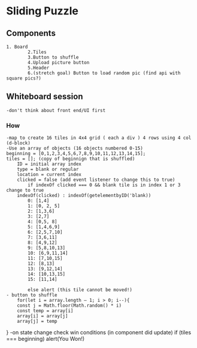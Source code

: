 # Sliding Puzzle

## Components
    1. Board
            2.Tiles
            3.Button to shuffle
            4.Upload picture button
            5.Header
            6.(stretch goal) Button to load random pic (find api with square pics?)

## Whiteboard session
    -don't think about front end/UI first

### How
    -map to create 16 tiles in 4x4 grid ( each a div ) 4 rows using 4 col (d-block)
    -Use an array of objects (16 objects numbered 0-15) 
    beginning = [0,1,2,3,4,5,6,7,8,9,10,11,12,13,14,15];
    tiles = []; (copy of beginnign that is shuffled)
        ID = initial array index
        type = blank or regular
        location = current index
        clicked = false (add event listener to change this to true)
            if indexOf clicked === 0 && blank tile is in index 1 or 3 change to true
        indexOf(clicked) : indexOf(getelementbyID('blank))
            0: [1,4]
            1: [0, 2, 5]
            2: [1,3,6]
            3: [2,7]
            4: [0,5, 8]
            5: [1,4,6,9]
            6: [2,5,7,10]
            7: [3,6,11]
            8: [4,9,12]
            9: [5,8,10,13]
            10: [6,9,11,14]
            11: [7,10,15]
            12: [8,13]
            13: [9,12,14]
            14: [10,13,15]
            15: [11,14]

            else alert (this tile cannot be moved!)
    - button to shuffle
        for(let i = array.length — 1; i > 0; i--){
        const j = Math.floor(Math.random() * i)
        const temp = array[i]
        array[i] = array[j]
        array[j] = temp
}
    -on state change check win conditions (in component did update)
        if (tiles === beginning)
        alert(You Won!)
        

